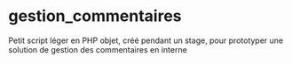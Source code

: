 # gestion_commentaires

Petit script léger en PHP objet, créé pendant un stage, pour prototyper une solution de gestion des commentaires en interne
